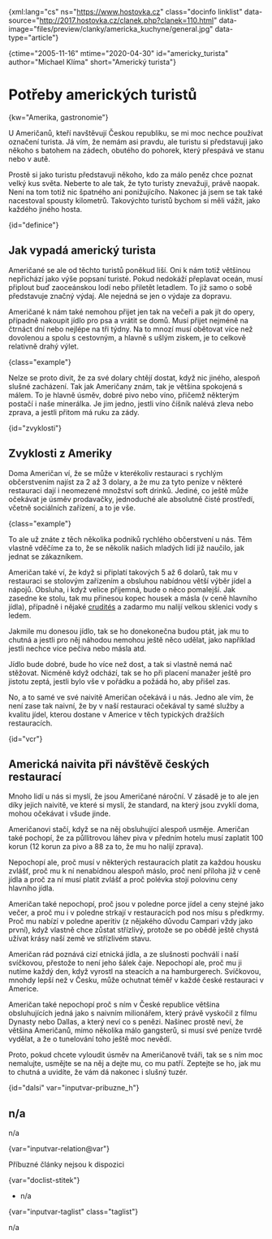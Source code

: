 
{xml:lang="cs" ns="https://www.hostovka.cz" class="docinfo linklist" data-source="http://2017.hostovka.cz/clanek.php?clanek=110.html" data-image="files/preview/clanky/americka_kuchyne/general.jpg" data-type="article"}

{ctime="2005-11-16" mtime="2020-04-30" id="americky_turista" author="Michael Klíma" short="Americký turista"}

# Potřeby amerických turistů

<!-- generated attribute kw by user_updatekw.sh on 2021-01-05, do not edit -->

{kw="Amerika, gastronomie"}

U Američanů, kteří navštěvují Českou republiku, se mi moc nechce používat označení turista. Já vím, že nemám asi pravdu, ale turistu si představuji jako někoho s batohem na zádech, obutého do pohorek, který přespává ve stanu nebo v autě.

Prostě si jako turistu představuji někoho, kdo za málo peněz chce poznat velký kus světa. Neberte to ale tak, že tyto turisty znevažuji, právě naopak. Není na tom totiž nic špatného ani ponižujícího. Nakonec já jsem se tak také nacestoval spousty kilometrů. Takovýchto turistů bychom si měli vážit, jako každého jiného hosta.

{id="definice"}

## Jak vypadá americký turista

Američané se ale od těchto turistů poněkud liší. Oni k nám totiž většinou nepřichází jako výše popsaní turisté. Pokud nedokáží přeplavat oceán, musí připlout buď zaoceánskou lodí nebo přiletět letadlem. To již samo o sobě představuje značný výdaj. Ale nejedná se jen o výdaje za dopravu.

Američané k nám také nemohou přijet jen tak na večeři a pak jít do opery, případně nakoupit jídlo pro psa a vrátit se domů. Musí přijet nejméně na čtrnáct dní nebo nejlépe na tři týdny. Na to mnozí musí obětovat více než dovolenou a spolu s cestovným, a hlavně s ušlým ziskem, je to celkově relativně drahý výlet.

{class="example"}

Nelze se proto divit, že za své dolary chtějí dostat, když nic jiného, alespoň slušné zacházení. Tak jak Američany znám, tak je většina spokojená s málem. To je hlavně úsměv, dobré pivo nebo víno, přičemž některým postačí i naše minerálka. Je jim jedno, jestli víno číšník nalévá zleva nebo zprava, a jestli přitom má ruku za zády.

{id="zvyklosti"}

## Zvyklosti z Ameriky

Doma Američan ví, že se může v kterékoliv restauraci s rychlým občerstvením najíst za 2 až 3 dolary, a že mu za tyto peníze v některé restauraci dají i neomezené množství soft drinků. Jediné, co ještě může očekávat je úsměv prodavačky, jednoduché ale absolutně čisté prostředí, včetně sociálních zařízení, a to je vše.

{class="example"}

To ale už znáte z těch několika podniků rychlého občerstvení u nás. Těm vlastně vděčíme za to, že se několik našich mladých lidí již naučilo, jak jednat se zákazníkem.

Američan také ví, že když si připlatí takových 5 až 6 dolarů, tak mu v restauraci se stolovým zařízením a obsluhou nabídnou větší výběr jídel a nápojů. Obsluha, i když velice příjemná, bude o něco pomalejší. Jak zasedne ke stolu, tak mu přinesou kopec housek a másla (v ceně hlavního jídla), případně i nějaké [crudités][1] a zadarmo mu nalijí velkou sklenici vody s ledem.

Jakmile mu donesou jídlo, tak se ho donekonečna budou ptát, jak mu to chutná a jestli pro něj náhodou nemohou ještě něco udělat, jako například jestli nechce více pečiva nebo másla atd.

Jídlo bude dobré, bude ho více než dost, a tak si vlastně nemá nač stěžovat. Nicméně když odchází, tak se ho při placení manažer ještě pro jistotu zeptá, jestli bylo vše v pořádku a požádá ho, aby přišel zas.

No, a to samé ve své naivitě Američan očekává i u nás. Jedno ale vím, že není zase tak naivní, že by v naší restauraci očekával ty samé služby a kvalitu jídel, kterou dostane v Americe v těch typických dražších restauracích.

{id="vcr"}

## Americká naivita při návštěvě českých restaurací

Mnoho lidí u nás si myslí, že jsou Američané nároční. V zásadě je to ale jen díky jejich naivitě, ve které si myslí, že standard, na který jsou zvyklí doma, mohou očekávat i všude jinde.

Američanovi stačí, když se na něj obsluhující alespoň usměje. Američan také pochopí, že za půllitrovou láhev piva v předním hotelu musí zaplatit 100 korun (12 korun za pivo a 88 za to, že mu ho nalijí zprava).

Nepochopí ale, proč musí v některých restauracích platit za každou housku zvlášť, proč mu k ní nenabídnou alespoň máslo, proč není příloha již v ceně jídla a proč za ní musí platit zvlášť a proč polévka stojí polovinu ceny hlavního jídla.

Američan také nepochopí, proč jsou v poledne porce jídel a ceny stejné jako večer, a proč mu i v poledne strkají v restauracích pod nos mísu s předkrmy. Proč mu nabízí v poledne aperitiv (z nějakého důvodu Campari vždy jako první), když vlastně chce zůstat střízlivý, protože se po obědě ještě chystá užívat krásy naší země ve střízlivém stavu.

Američan rád poznává cizí etnická jídla, a ze slušnosti pochválí i naší svíčkovou, přestože to není jeho šálek čaje. Nepochopí ale, proč mu ji nutíme každý den, když vyrostl na steacích a na hamburgerech. Svíčkovou, mnohdy lepší než v Česku, může ochutnat téměř v každé české restauraci v Americe.

Američan také nepochopí proč s ním v České republice většina obsluhujících jedná jako s naivním milionářem, který právě vyskočil z filmu Dynasty nebo Dallas, a který neví co s penězi. Našinec prostě neví, že většina Američanů, mimo několika málo gangsterů, si musí své peníze tvrdě vydělat, a že o tunelování toho ještě moc nevědí.

Proto, pokud chcete vyloudit úsměv na Američanově tváři, tak se s ním moc nemalujte, usmějte se na něj a dejte mu, co mu patří. Zeptejte se ho, jak mu to chutná a uvidíte, že vám dá nakonec i slušný tuzér.

{id="dalsi" var="inputvar-pribuzne_h"}

## n/a

n/a

{var="inputvar-relation@var"}

Příbuzné články nejsou k dispozici

{var="doclist-stitek"}

  * n/a

{var="inputvar-taglist" class="taglist"}

n/a

 [1]: jednohubky

